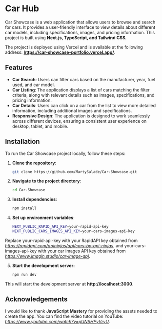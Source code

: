 # Car Hub

Car Showcase is a web application that allows users to browse and search for cars. It provides a user-friendly interface to view details about different car models, including specifications, images, and pricing information. This project is built using **Next.js, TypeScript, and Tailwind CSS**.

The project is deployed using Vercel and is available at the following address: **https://car-showcase-portfolio.vercel.app/**.

## Features

- **Car Search**: Users can filter cars based on the manufacturer, year, fuel used, and car model.
- **Car Listing**: The application displays a list of cars matching the filter criteria, along with relevant details such as images, specifications, and pricing information.
- **Car Details**: Users can click on a car from the list to view more detailed information, including additional images and specifications.
- **Responsive Design**: The application is designed to work seamlessly across different devices, ensuring a consistent user experience on desktop, tablet, and mobile.

## Installation

To run the Car Showcase project locally, follow these steps:

1. **Clone the repository**:

   ```bash
   git clone https://github.com/MartySalade/Car-Showcase.git

2. **Navigate to the project directory**:

   ```bash
   cd Car-Showcase

3. **Install dependencies**:
    ```bash
    npm install

4. **Set up environment variables**:
    ```bash
    NEXT_PUBLIC_RAPID_API_KEY=your-rapid-api-key
    NEXT_PUBLIC_CARS_IMAGES_API_KEY=your-cars-images-api-key

Replace your-rapid-api-key with your RapidAPI key obtained from *https://rapidapi.com/apininjas/api/cars-by-api-ninjas*, and your-cars-images-api-key with your car images API key obtained from *https://www.imagin.studio/car-image-api*.

5. **Start the development server:**
    ```bash
    npm run dev

This will start the development server at **http://localhost:3000**.


## Acknowledgements
I would like to thank **JavaScript Mastery** for providing the assets needed to create the app. You can find the video tutorial on YouTube: *https://www.youtube.com/watch?v=pUNSHPyVryU*.
